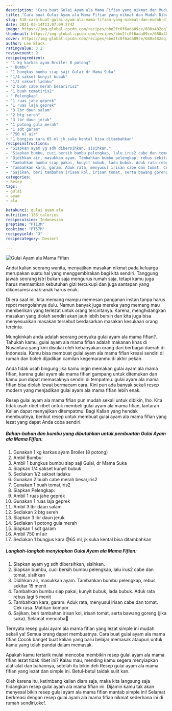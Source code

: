 ```yaml
---
description: "Cara buat Gulai Ayam ala Mama Fifian yang nikmat dan Mudah Dibuat"
title: "Cara buat Gulai Ayam ala Mama Fifian yang nikmat dan Mudah Dibuat"
slug: 618-cara-buat-gulai-ayam-ala-mama-fifian-yang-nikmat-dan-mudah-dibuat
date: 2021-03-14T13:07:09.274Z
image: https://img-global.cpcdn.com/recipes/bbe2fc0f6ada09ce/680x482cq70/gulai-ayam-ala-mama-fifian-foto-resep-utama.jpg
thumbnail: https://img-global.cpcdn.com/recipes/bbe2fc0f6ada09ce/680x482cq70/gulai-ayam-ala-mama-fifian-foto-resep-utama.jpg
cover: https://img-global.cpcdn.com/recipes/bbe2fc0f6ada09ce/680x482cq70/gulai-ayam-ala-mama-fifian-foto-resep-utama.jpg
author: Lee Black
ratingvalue: 3.2
reviewcount: 9
recipeingredient:
- "1 kg karkas ayam Broiler 8 potong"
- " Bumbu"
- "1 bungkus bumbu siap saji Gulai dr Mama Suka"
- "1/4 sakset kunyit bubuk"
- "1/2 sakset ladaku"
- "2 buah cabe merah besariris2"
- "1 buah tomatiris2"
- " Pelengkap"
- "1 ruas jahe geprek"
- "1 ruas laja geprek"
- "3 lbr daun salam"
- "2 btg sereh"
- "3 lbr daun jeruk"
- "1 potong gula merah"
- "1 sdt garam"
- "750 ml air"
- "1 bungjus kara 65 ml jk suka kental bisa ditambahkan"
recipeinstructions:
- "Siapkan ayam yg sdh dibersihkan, sisihkan."
- "Siapkan bumbu, cuci bersih bumbu pelengkap, lalu irus2 cabe dan tomat, sisihkan"
- "Didihkan air, masukkan ayam. Tambahkan bumbu pelengkap, rebus sekitar 15 menit"
- "Tambahkan bumbu siap pakai, kunyit bubuk, lada bubuk. Aduk rata rebus lagi 5 menit"
- "Tambahkan kara, garam. Aduk rata, menyusul irisan cabe dan tomat. Cek rasa. Matikan kompor"
- "Sajikan, beri tambahan irisan kol, irisan tomat, serta bawang goreng (jika suka). Selamat mencoba👏"
categories:
- Resep
tags:
- gulai
- ayam
- ala

katakunci: gulai ayam ala 
nutrition: 186 calories
recipecuisine: Indonesian
preptime: "PT13M"
cooktime: "PT57M"
recipeyield: "3"
recipecategory: Dessert

---
```



![Gulai Ayam ala Mama Fifian](https://img-global.cpcdn.com/recipes/bbe2fc0f6ada09ce/680x482cq70/gulai-ayam-ala-mama-fifian-foto-resep-utama.jpg)

Andai kalian seorang wanita, menyajikan masakan nikmat pada keluarga merupakan suatu hal yang menggembirakan bagi kita sendiri. Tanggung jawab seorang istri bukan saja mengurus rumah saja, tetapi kamu juga harus memastikan kebutuhan gizi tercukupi dan juga santapan yang dikonsumsi anak-anak harus enak.

Di era  saat ini, kita memang mampu memesan panganan instan tanpa harus repot mengolahnya dulu. Namun banyak juga mereka yang memang mau memberikan yang terlezat untuk orang tercintanya. Karena, menghidangkan masakan yang diolah sendiri akan jauh lebih bersih dan kita juga bisa menyesuaikan masakan tersebut berdasarkan masakan kesukaan orang tercinta. 



Mungkinkah anda adalah seorang penyuka gulai ayam ala mama fifian?. Tahukah kamu, gulai ayam ala mama fifian adalah makanan khas di Nusantara yang kini disukai oleh kebanyakan orang dari berbagai daerah di Indonesia. Kamu bisa membuat gulai ayam ala mama fifian kreasi sendiri di rumah dan boleh dijadikan camilan kegemaranmu di akhir pekan.

Anda tidak usah bingung jika kamu ingin memakan gulai ayam ala mama fifian, karena gulai ayam ala mama fifian gampang untuk ditemukan dan kamu pun dapat memasaknya sendiri di tempatmu. gulai ayam ala mama fifian bisa diolah lewat bermacam cara. Kini pun ada banyak sekali resep modern yang menjadikan gulai ayam ala mama fifian lebih enak.

Resep gulai ayam ala mama fifian pun mudah sekali untuk dibikin, lho. Kita tidak usah ribet-ribet untuk membeli gulai ayam ala mama fifian, lantaran Kalian dapat menyajikan ditempatmu. Bagi Kalian yang hendak membuatnya, berikut resep untuk membuat gulai ayam ala mama fifian yang lezat yang dapat Anda coba sendiri.

<!--inarticleads1-->

##### Bahan-bahan dan bumbu yang dibutuhkan untuk pembuatan Gulai Ayam ala Mama Fifian:

1. Gunakan 1 kg karkas ayam Broiler (8 potong)
1. Ambil  Bumbu:
1. Ambil 1 bungkus bumbu siap saji Gulai, dr Mama Suka
1. Siapkan 1/4 sakset kunyit bubuk
1. Sediakan 1/2 sakset ladaku
1. Gunakan 2 buah cabe merah besar,iris2
1. Gunakan 1 buah tomat,iris2
1. Siapkan  Pelengkap:
1. Ambil 1 ruas jahe geprek
1. Gunakan 1 ruas laja geprek
1. Ambil 3 lbr daun salam
1. Sediakan 2 btg sereh
1. Siapkan 3 lbr daun jeruk
1. Sediakan 1 potong gula merah
1. Siapkan 1 sdt garam
1. Ambil 750 ml air
1. Sediakan 1 bungjus kara @65 ml, jk suka kental bisa ditambahkan




<!--inarticleads2-->

##### Langkah-langkah menyiapkan Gulai Ayam ala Mama Fifian:

1. Siapkan ayam yg sdh dibersihkan, sisihkan.
1. Siapkan bumbu, cuci bersih bumbu pelengkap, lalu irus2 cabe dan tomat, sisihkan
1. Didihkan air, masukkan ayam. Tambahkan bumbu pelengkap, rebus sekitar 15 menit
1. Tambahkan bumbu siap pakai, kunyit bubuk, lada bubuk. Aduk rata rebus lagi 5 menit
1. Tambahkan kara, garam. Aduk rata, menyusul irisan cabe dan tomat. Cek rasa. Matikan kompor
1. Sajikan, beri tambahan irisan kol, irisan tomat, serta bawang goreng (jika suka). Selamat mencoba👏




Ternyata resep gulai ayam ala mama fifian yang lezat simple ini mudah sekali ya! Semua orang dapat membuatnya. Cara buat gulai ayam ala mama fifian Cocok banget buat kalian yang baru belajar memasak ataupun untuk kamu yang telah pandai dalam memasak.

Apakah kamu tertarik mulai mencoba membikin resep gulai ayam ala mama fifian lezat tidak ribet ini? Kalau mau, mending kamu segera menyiapkan alat-alat dan bahannya, setelah itu bikin deh Resep gulai ayam ala mama fifian yang lezat dan simple ini. Betul-betul taidak sulit kan. 

Oleh karena itu, ketimbang kalian diam saja, maka kita langsung saja hidangkan resep gulai ayam ala mama fifian ini. Dijamin kamu tak akan menyesal bikin resep gulai ayam ala mama fifian mantab simple ini! Selamat berkreasi dengan resep gulai ayam ala mama fifian nikmat sederhana ini di rumah sendiri,oke!.

